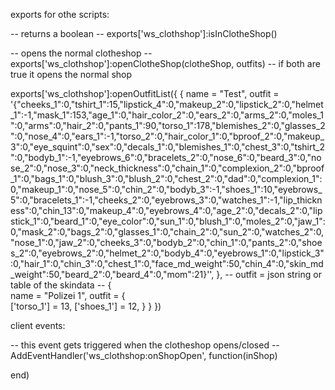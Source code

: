 exports for othe scripts:

-- returns a boolean --
exports['ws_clothshop']:isInClotheShop() 

-- opens the normal clotheshop --
exports['ws_clothshop']:openClotheShop(clotheShop, outfits) -- if both are true it opens the normal shop

exports['ws_clothshop']:openOutfitList({
    {
        name = "Test",
        outfit = '{"cheeks_1":0,"tshirt_1":15,"lipstick_4":0,"makeup_2":0,"lipstick_2":0,"helmet_1":-1,"mask_1":153,"age_1":0,"hair_color_2":0,"ears_2":0,"arms_2":0,"moles_1":0,"arms":0,"hair_2":0,"pants_1":90,"torso_1":178,"blemishes_2":0,"glasses_2":0,"nose_4":0,"ears_1":-1,"torso_2":0,"hair_color_1":0,"bproof_2":0,"makeup_3":0,"eye_squint":0,"sex":0,"decals_1":0,"blemishes_1":0,"chest_3":0,"tshirt_2":0,"bodyb_1":-1,"eyebrows_6":0,"bracelets_2":0,"nose_6":0,"beard_3":0,"nose_2":0,"nose_3":0,"neck_thickness":0,"chain_1":0,"complexion_2":0,"bproof_1":0,"bags_1":0,"blush_3":0,"blush_2":0,"chest_2":0,"dad":0,"complexion_1":0,"makeup_1":0,"nose_5":0,"chin_2":0,"bodyb_3":-1,"shoes_1":10,"eyebrows_5":0,"bracelets_1":-1,"cheeks_2":0,"eyebrows_3":0,"watches_1":-1,"lip_thickness":0,"chin_13":0,"makeup_4":0,"eyebrows_4":0,"age_2":0,"decals_2":0,"lipstick_1":0,"beard_1":0,"eye_color":0,"sun_1":0,"blush_1":0,"moles_2":0,"jaw_1":0,"mask_2":0,"bags_2":0,"glasses_1":0,"chain_2":0,"sun_2":0,"watches_2":0,"nose_1":0,"jaw_2":0,"cheeks_3":0,"bodyb_2":0,"chin_1":0,"pants_2":0,"shoes_2":0,"eyebrows_2":0,"helmet_2":0,"bodyb_4":0,"eyebrows_1":0,"lipstick_3":0,"hair_1":0,"chin_3":0,"chest_1":0,"face_md_weight":50,"chin_4":0,"skin_md_weight":50,"beard_2":0,"beard_4":0,"mom":21}'', 
    }, -- outfit = json string or table of the skindata --
    {   
        name = "Polizei 1",
        outfit = {              
            ['torso_1'] = 13,
            ['shoes_1'] = 12,
        }
    }
})

client events:

-- this event gets triggered when the clotheshop opens/closed --
AddEventHandler('ws_clothshop:onShopOpen', function(inShop)

end)